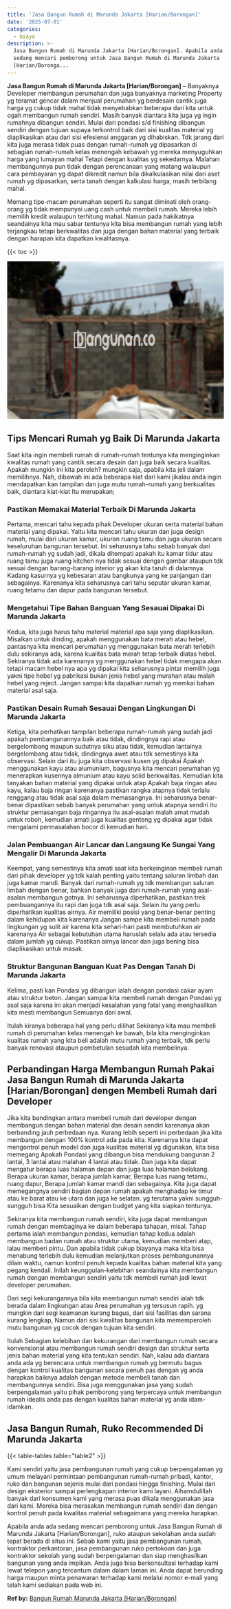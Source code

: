 ```yaml
---
title: 'Jasa Bangun Rumah di Marunda Jakarta [Harian/Borongan]'
date: '2025-07-01'
categories:
  - biaya
description: >-
  Jasa Bangun Rumah di Marunda Jakarta [Harian/Borongan]. Apabila anda ada
  sedang mencari pemborong untuk Jasa Bangun Rumah di Marunda Jakarta
  [Harian/Boronga...
---
```


**Jasa Bangun Rumah di Marunda Jakarta \[Harian/Borongan\]** – Banyaknya Developer membangun perumahan dan juga banyaknya marketing Property yg teramat gencar dalam menjual perumahan yg berdesain cantik juga harga yg cukup tidak mahal tidak menyebabkan beberapa dari kita untuk ogah membangun rumah sendiri. Masih banyak diantara kita juga yg ingin rumahnya dibangun sendiri. Mulai dari pondasi s/d finishing dibangun sendiri dengan tujuan supaya terkontrol baik dari sisi kualitas material yg diaplikasikan atau dari sisi efesiensi anggaran yg dihabiskan. Tdk jarang dari kita juga merasa tidak puas dengan rumah-rumah yg dipasarkan di sebagian rumah-rumah kelas menengah kebawah yg mereka menyuguhkan harga yang lumayan mahal Tetapi dengan kualitas yg sekedarnya. Malahan membangunnya pun tidak dengan perencanaan yang matang walaupun cara pembayaran yg dapat dikredit namun bila dikalkulasikan nilai dari aset rumah yg dipasarkan, serta tanah dengan kalkulasi harga, masih terbilang mahal.

Memang tipe-macam perumahan seperti itu sangat diminati oleh orang-orang yg tidak mempunyai uang cash untuk membeli rumah. Mereka lebih memilih kredit walaupun terhitung mahal. Namun pada hakikatnya seandainya kita mau sabar tentunya kita bisa membangun rumah yang lebih terjangkau tetapi berkwalitas dan juga dengan bahan material yang terbaik dengan harapan kita dapatkan kwalitasnya.

{{< toc >}}

![Jasa Bangun Rumah di Marunda Jakarta [Harian/Borongan]](/images/borong-bangunan-14.png)

## Tips Mencari Rumah yg Baik Di Marunda Jakarta

Saat kita ingin membeli rumah di rumah-rumah tentunya kita menginginkan kwalitas rumah yang cantik secara desain dan juga baik secara kualitas. Apakah mungkin ini kita peroleh? mungkin saja, apabila kita jeli dalam memilihnya. Nah, dibawah ini ada beberapa kiat dari kami jikalau anda ingin mendapatkan kan tampilan dan juga mutu rumah-rumah yang berkualitas baik, diantara kiat-kiat Itu merupakan;

### Pastikan Memakai Material Terbaik Di Marunda Jakarta

Pertama, mencari tahu kepada pihak Developer ukuran serta material bahan material yang dipakai. Yaitu kita mencari tahu ukuran dan juga design rumah, mulai dari ukuran kamar, ukuran ruang tamu dan juga ukuran secara keseluruhan bangunan tersebut. Ini seharusnya tahu sebab banyak dari rumah-rumah yg sudah jadi, dikala ditempati apakah itu kamar tidur atau ruang tamu juga ruang kitchen nya tidak sesuai dengan gambar ataupun tdk sesuai dengan barang-barang interior yg akan kita taruh di dalamnya. Kadang kasurnya yg kebesaran atau bangkunya yang ke panjangan dan sebagainya. Karenanya kita seharusnya cari tahu seputar ukuran kamar, ruang tetamu dan dapur pada bangunan tersebut.

### Mengetahui Tipe Bahan Banguan Yang Sesauai Dipakai Di Marunda Jakarta

Kedua, kita juga harus tahu material material apa saja yang diaplikasikan. Misalkan untuk dinding, apakah menggunakan bata merah atau hebel, pantasnya kita mencari perumahan yg menggunakan bata merah terlebih dulu sekiranya ada, karena kualitas bata merah tetap terbaik diatas hebel. Sekiranya tidak ada karenanya yg menggunakan hebel tidak mengapa akan tetapi macam hebel nya apa yg dipakai kita seharusnya pintar memilih juga yakni tipe hebel yg pabrikasi bukan jenis hebel yang murahan atau malah hebel yang reject. Jangan sampai kita dapatkan rumah yg memkai bahan material asal saja.

### Pastikan Desain Rumah Sesauai Dengan Lingkungan Di Marunda Jakarta

Ketiga, kita perhatikan tampilan beberapa rumah-rumah yang sudah jadi apakah pembangunannya baik atau tidak, dindingnya rapi atau bergelombang maupun sudutnya siku atau tidak, kemudian lantainya bergelombang atau tidak, dindingnya awet atau tdk semestinya kita observasi. Selain dari itu juga kita observasi kusen yg dipakai Apakah menggunakan kayu atau alumunium, bagusnya kita mencari perumahan yg menerapkan kusennya almunium atau kayu solid berkwalitas. Kemudian kita tanyakan bahan material yang dipakai untuk atap Apakah baja ringan atau kayu, kalau baja ringan karenanya pastikan rangka atapnya tidak terlalu renggang atau tidak asal saja dalam memasangnya. Ini seharusnya benar-benar dipastikan sebab banyak perumahan yang untuk atapnya sendiri itu struktur pemasangan baja ringannya itu asal-asalan malah amat mudah untuk roboh, kemudian amati juga kualitas genteng yg dipakai agar tidak mengalami permasalahan bocor di kemudian hari.

### Jalan Pembuangan Air Lancar dan Langsung Ke Sungai Yang Mengalir Di Marunda Jakarta

Keempat, yang semestinya kita amati saat kita berkeinginan membeli rumah dari pihak developer yg tdk kalah penting yaitu tentang saluran limbah dan juga kamar mandi. Banyak dari rumah-rumah yg tdk membangun saluran limbah dengan benar, bahkan banyak juga dari rumah-rumah yang asal-asalan membangun gotnya. Ini seharusnya diperhatikan, pastikan trek pembuangannya itu rapi dan juga tdk asal saja. Selain itu yang perlu diperhatikan kualitas airnya. Air memiliki posisi yang benar-benar penting dalam kehidupan kita karenanya Jangan sampe kita membeli rumah pada lingkungan yg sulit air karena kita sehari-hari pasti membutuhkan air karenanya Air sebagai kebutuhan utama haruslah selalu ada atau tersedia dalam jumlah yg cukup. Pastikan airnya lancar dan juga bening bisa diaplikasikan untuk masak.

### Struktur Bangunan Banguan Kuat Pas Dengan Tanah Di Marunda Jakarta

Kelima, pasti kan Pondasi yg dibangun ialah dengan pondasi cakar ayam atau struktur beton. Jangan sampai kita membeli rumah dengan Pondasi yg asal saja karena ini akan menjadi kesalahan yang fatal yang menghasilkan kita mesti membangun Semuanya dari awal.

Itulah kiranya beberapa hal yang perlu dilihat Sekiranya kita mau membeli rumah di perumahan kelas menengah ke bawah, bila kita menginginkan kualitas rumah yang kita beli adalah mutu rumah yang terbaik, tdk perlu banyak renovasi ataupun pembetulan sesudah kita membelinya.

## Perbandingan Harga Membangun Rumah Pakai Jasa Bangun Rumah di Marunda Jakarta \[Harian/Borongan\] dengen Membeli Rumah dari Developer

Jika kita bandingkan antara membeli rumah dari developer dengan membangun dengan bahan material dan desain sendiri karenanya akan berbanding jauh perbedaan nya. Kurang lebih seperti ini perbedaan jika kita membangun dengan 100% kontrol ada pada kita. Karenanya kita dapat mengontrol penuh model dan juga kualitas material yg digunakan, kita bisa memegang Apakah Pondasi yang dibangun bisa mendukung bangunan 2 lantai, 3 lantai atau malahan 4 lantai atau tidak. Dan juga kita dapat mengatur berapa luas halaman depan dan juga luas halaman belakang. Berapa ukuran kamar, berapa jumlah kamar, Berapa luas ruang tetamu, ruang dapur, Berapa jumlah kamar mandi dan sebagainya. Kita juga dapat memegangnya sendiri bagian depan rumah apakah menghadap ke timur atau ke barat atau ke utara dan juga ke selatan. yg terutama yakni sungguh-sungguh bisa Kita sesuaikan dengan budget yang kita siapkan tentunya.

Sekiranya kita membangun rumah sendiri, kita juga dapat membangun rumah dengan membaginya ke dalam beberapa tahapan, misal. Tahap pertama ialah membangun pondasi, kemudian tahap kedua adalah membangun badan rumah atau struktur utama, kemudian memberi atap, lalau memberi pintu. Dan apabila tidak cukup biayanya maka kita bisa menabung terlebih dulu kemudian melanjutkan proses pembangunannya dilain waktu, namun kontrol penuh kepada kualitas bahan material kita yang pegang kendali. Inilah keunggulan-kelebihan seandainya kita membangun rumah dengan membangun sendiri yaitu tdk membeli rumah jadi lewat developer perumahan.

Dari segi kekurangannya bila kita membangun rumah sendiri ialah tdk berada dalam lingkungan atau Area perumahan yg tersusun rapih. yg mungkin dari segi keamanan kurang bagus, dari sisi fasilitas dan sarana kurang lengkap, Namun dari sisi kwalitas bangunan kita mememperoleh mutu bangunan yg cocok dengan tujuan kita sendiri.

Itulah Sebagian kelebihan dan kekurangan dari membangun rumah secara konvensional atau membangun rumah sendiri design dan struktur serta jenis bahan material yang kita tentukan sendiri. Nah, kalau ada diantara anda ada yg berencana untuk membangun rumah yg bermutu bagus dengan kontrol kualitas bangunan secara penuh pas dengan yg anda harapkan baiknya adalah dengan metode membeli tanah dan membangunnya sendiri. Bisa juga menggunakan jasa yang sudah berpengalaman yaitu pihak pemborong yang terpercaya untuk membangun rumah idealis anda pas dengan kualitas bahan material yg anda idam-idamkan.

## Jasa Bangun Rumah, Ruko Recommended Di Marunda Jakarta

{{< table-tables table="table2" >}}

Kami sendiri yaitu jasa pembangunan rumah yang cukup berpengalaman yg umum melayani permintaan pembangunan rumah-rumah pribadi, kantor, ruko dan bangunan sejenis mulai dari pondasi hingga finishing. Mulai dari design eksterior sampai perlengkapan interior kami layani. Alhamdulillah banyak dari konsumen kami yang merasa puas dikala menggunakan jasa dari kami. Mereka bisa merasakan membangun rumah sendiri dan dengan kontrol penuh pada kwalitas material sebagaimana yang mereka harapkan.

Apabila anda ada sedang mencari pemborong untuk Jasa Bangun Rumah di Marunda Jakarta \[Harian/Borongan\], ruko ataupun sekolahan anda sudah tepat berada di situs ini. Sebab kami yaitu jasa pembangunan rumah, kontraktor perkantoran, jasa pembangunan ruko pertokoan dan juga kontraktor sekolah yang sudah berpengalaman dan siap menghasilkan bangunan yang anda impikan. Anda juga bisa berkonsultasi terhadap kami lewat telepon yang tercantum dalam dalam laman ini. Anda dapat berunding harga maupun minta penawaran terhadap kami melalui nomor e-mail yang telah kami sediakan pada web ini.

**Ref by:** [Bangun Rumah Marunda Jakarta [Harian/Borongan]](https://id.wikipedia.org/wiki/Bangun)
